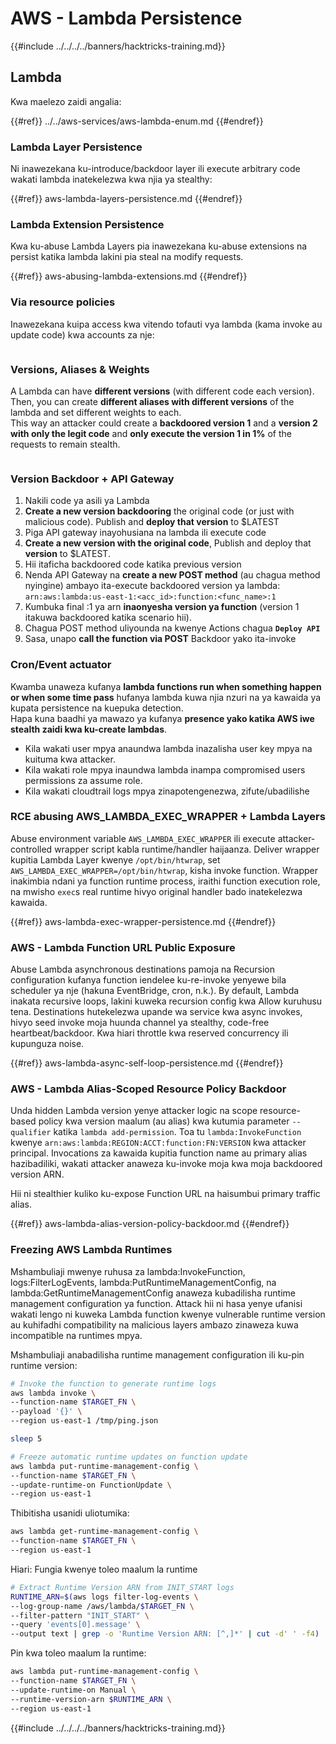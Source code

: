 # AWS - Lambda Persistence

{{#include ../../../../banners/hacktricks-training.md}}

## Lambda

Kwa maelezo zaidi angalia:

{{#ref}}
../../aws-services/aws-lambda-enum.md
{{#endref}}

### Lambda Layer Persistence

Ni inawezekana ku-introduce/backdoor layer ili execute arbitrary code wakati lambda inatekelezwa kwa njia ya stealthy:

{{#ref}}
aws-lambda-layers-persistence.md
{{#endref}}

### Lambda Extension Persistence

Kwa ku-abuse Lambda Layers pia inawezekana ku-abuse extensions na persist katika lambda lakini pia steal na modify requests.

{{#ref}}
aws-abusing-lambda-extensions.md
{{#endref}}

### Via resource policies

Inawezekana kuipa access kwa vitendo tofauti vya lambda (kama invoke au update code) kwa accounts za nje:

<figure><img src="../../../../images/image (255).png" alt=""><figcaption></figcaption></figure>

### Versions, Aliases & Weights

A Lambda can have **different versions** (with different code each version).\
Then, you can create **different aliases with different versions** of the lambda and set different weights to each.\
This way an attacker could create a **backdoored version 1** and a **version 2 with only the legit code** and **only execute the version 1 in 1%** of the requests to remain stealth.

<figure><img src="../../../../images/image (120).png" alt=""><figcaption></figcaption></figure>

### Version Backdoor + API Gateway

1. Nakili code ya asili ya Lambda
2. **Create a new version backdooring** the original code (or just with malicious code). Publish and **deploy that version** to $LATEST
1. Piga API gateway inayohusiana na lambda ili execute code
3. **Create a new version with the original code**, Publish and deploy that **version** to $LATEST.
1. Hii itaficha backdoored code katika previous version
4. Nenda API Gateway na **create a new POST method** (au chagua method nyingine) ambayo ita-execute backdoored version ya lambda: `arn:aws:lambda:us-east-1:<acc_id>:function:<func_name>:1`
1. Kumbuka final :1 ya arn **inaonyesha version ya function** (version 1 itakuwa backdoored katika scenario hii).
5. Chagua POST method uliyounda na kwenye Actions chagua **`Deploy API`**
6. Sasa, unapo **call the function via POST** Backdoor yako ita-invoke

### Cron/Event actuator

Kwamba unaweza kufanya **lambda functions run when something happen or when some time pass** hufanya lambda kuwa njia nzuri na ya kawaida ya kupata persistence na kuepuka detection.\
Hapa kuna baadhi ya mawazo ya kufanya **presence yako katika AWS iwe stealth zaidi kwa ku-create lambdas**.

- Kila wakati user mpya anaundwa lambda inazalisha user key mpya na kuituma kwa attacker.
- Kila wakati role mpya inaundwa lambda inampa compromised users permissions za assume role.
- Kila wakati cloudtrail logs mpya zinapotengenezwa, zifute/ubadilishe

### RCE abusing AWS_LAMBDA_EXEC_WRAPPER + Lambda Layers

Abuse environment variable `AWS_LAMBDA_EXEC_WRAPPER` ili execute attacker-controlled wrapper script kabla runtime/handler haijaanza. Deliver wrapper kupitia Lambda Layer kwenye `/opt/bin/htwrap`, set `AWS_LAMBDA_EXEC_WRAPPER=/opt/bin/htwrap`, kisha invoke function. Wrapper inakimbia ndani ya function runtime process, iraithi function execution role, na mwisho `exec`s real runtime hivyo original handler bado inatekelezwa kawaida.

{{#ref}}
aws-lambda-exec-wrapper-persistence.md
{{#endref}}

### AWS - Lambda Function URL Public Exposure

Abuse Lambda asynchronous destinations pamoja na Recursion configuration kufanya function iendelee ku-re-invoke yenyewe bila scheduler ya nje (hakuna EventBridge, cron, n.k.). By default, Lambda inakata recursive loops, lakini kuweka recursion config kwa Allow kuruhusu tena. Destinations hutekelezwa upande wa service kwa async invokes, hivyo seed invoke moja huunda channel ya stealthy, code-free heartbeat/backdoor. Kwa hiari throttle kwa reserved concurrency ili kupunguza noise.

{{#ref}}
aws-lambda-async-self-loop-persistence.md
{{#endref}}

### AWS - Lambda Alias-Scoped Resource Policy Backdoor

Unda hidden Lambda version yenye attacker logic na scope resource-based policy kwa version maalum (au alias) kwa kutumia parameter `--qualifier` katika `lambda add-permission`. Toa tu `lambda:InvokeFunction` kwenye `arn:aws:lambda:REGION:ACCT:function:FN:VERSION` kwa attacker principal. Invocations za kawaida kupitia function name au primary alias hazibadiliki, wakati attacker anaweza ku-invoke moja kwa moja backdoored version ARN.

Hii ni stealthier kuliko ku-expose Function URL na haisumbui primary traffic alias.

{{#ref}}
aws-lambda-alias-version-policy-backdoor.md
{{#endref}}

### Freezing AWS Lambda Runtimes

Mshambuliaji mwenye ruhusa za lambda:InvokeFunction, logs:FilterLogEvents, lambda:PutRuntimeManagementConfig, na lambda:GetRuntimeManagementConfig anaweza kubadilisha runtime management configuration ya function. Attack hii ni hasa yenye ufanisi wakati lengo ni kuweka Lambda function kwenye vulnerable runtime version au kuhifadhi compatibility na malicious layers ambazo zinaweza kuwa incompatible na runtimes mpya.

Mshambuliaji anabadilisha runtime management configuration ili ku-pin runtime version:
```bash
# Invoke the function to generate runtime logs
aws lambda invoke \
--function-name $TARGET_FN \
--payload '{}' \
--region us-east-1 /tmp/ping.json

sleep 5

# Freeze automatic runtime updates on function update
aws lambda put-runtime-management-config \
--function-name $TARGET_FN \
--update-runtime-on FunctionUpdate \
--region us-east-1
```
Thibitisha usanidi uliotumika:
```bash
aws lambda get-runtime-management-config \
--function-name $TARGET_FN \
--region us-east-1
```
Hiari: Fungia kwenye toleo maalum la runtime
```bash
# Extract Runtime Version ARN from INIT_START logs
RUNTIME_ARN=$(aws logs filter-log-events \
--log-group-name /aws/lambda/$TARGET_FN \
--filter-pattern "INIT_START" \
--query 'events[0].message' \
--output text | grep -o 'Runtime Version ARN: [^,]*' | cut -d' ' -f4)
```
Pin kwa toleo maalum la runtime:
```bash
aws lambda put-runtime-management-config \
--function-name $TARGET_FN \
--update-runtime-on Manual \
--runtime-version-arn $RUNTIME_ARN \
--region us-east-1
```
{{#include ../../../../banners/hacktricks-training.md}}
